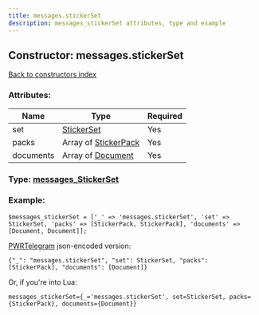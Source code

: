 ```yaml
---
title: messages.stickerSet
description: messages_stickerSet attributes, type and example
---
```

## Constructor: messages.stickerSet  
[Back to constructors index](index.md)



### Attributes:

| Name     |    Type       | Required |
|----------|---------------|----------|
|set|[StickerSet](../types/StickerSet.md) | Yes|
|packs|Array of [StickerPack](../types/StickerPack.md) | Yes|
|documents|Array of [Document](../types/Document.md) | Yes|



### Type: [messages\_StickerSet](../types/messages_StickerSet.md)


### Example:

```
$messages_stickerSet = ['_' => 'messages.stickerSet', 'set' => StickerSet, 'packs' => [StickerPack, StickerPack], 'documents' => [Document, Document]];
```  

[PWRTelegram](https://pwrtelegram.xyz) json-encoded version:

```
{"_": "messages.stickerSet", "set": StickerSet, "packs": [StickerPack], "documents": [Document]}
```


Or, if you're into Lua:  


```
messages_stickerSet={_='messages.stickerSet', set=StickerSet, packs={StickerPack}, documents={Document}}

```


